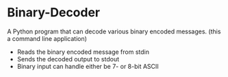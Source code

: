 # Binary-Decoder
A Python program that can decode various binary encoded messages. (this a command line application)
- Reads the binary encoded message from stdin
- Sends the decoded output to stdout
- Binary input can handle either be 7- or 8-bit ASCII
